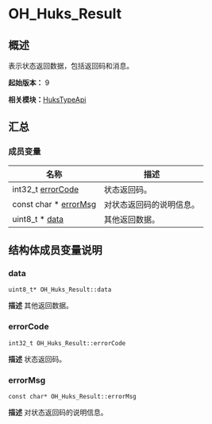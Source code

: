 # OH_Huks_Result


## 概述

表示状态返回数据，包括返回码和消息。

**起始版本：** 9

**相关模块：**[HuksTypeApi](_huks_type_api.md)


## 汇总


### 成员变量

| 名称 | 描述 | 
| -------- | -------- |
| int32_t [errorCode](#errorcode) | 状态返回码。  | 
| const char \* [errorMsg](#errormsg) | 对状态返回码的说明信息。  | 
| uint8_t \* [data](#data) | 其他返回数据。  | 


## 结构体成员变量说明


### data

```
uint8_t* OH_Huks_Result::data
```
**描述**
其他返回数据。


### errorCode

```
int32_t OH_Huks_Result::errorCode
```
**描述**
状态返回码。


### errorMsg

```
const char* OH_Huks_Result::errorMsg
```
**描述**
对状态返回码的说明信息。
